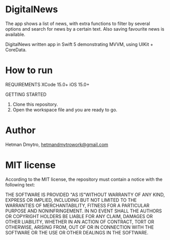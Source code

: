 # DigitalNews
The app shows a list of news, with extra functions to filter by several options and search for news by a certain text. Also saving favourite news is available.

DigitalNews written app in Swift 5 demonstrating MVVM, using UIKit + CoreData.

# How to run 
REQUIREMENTS 
  XCode 15.0+
  iOS 15.0+

GETTING STARTED
  1. Clone this repository.
  2. Open the workspace file and you are ready to go.

# Author
Hetman Dmytro, hetmandmytrowork@gmail.com

# MIT license
According to the MIT license, the repository must contain a notice with the following text:

THE SOFTWARE IS PROVIDED "AS IS"WITHOUT WARRANTY OF ANY KIND,
EXPRESS OR
IMPLIED, INCLUDING BUT NOT LIMITED TO THE WARRANTIES OF
MERCHANTABILITY,
FITNESS FOR A PARTICULAR PURPOSE AND NONINFRINGEMENT. IN NO
EVENT SHALL THE
AUTHORS OR COPYRIGHT HOLDERS BE LIABLE FOR ANY CLAIM, DAMAGES
OR OTHER
LIABILITY, WHETHER IN AN ACTION OF CONTRACT, TORT OR OTHERWISE,
ARISING FROM,
OUT OF OR IN CONNECTION WITH THE SOFTWARE OR THE USE OR OTHER
DEALINGS IN THE SOFTWARE.

